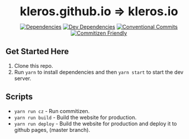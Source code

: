 <p align="center">
  <b style="font-size: 32px;">kleros.github.io => kleros.io</b>
</p>

<p align="center">
  <a href="https://david-dm.org/kleros/kleros.github.io"><img src="https://david-dm.org/kleros/kleros.github.io.svg" alt="Dependencies"></a>
  <a href="https://david-dm.org/kleros/kleros.github.io?type=dev"><img src="https://david-dm.org/kleros/kleros.github.io/dev-status.svg" alt="Dev Dependencies"></a>
  <a href="https://conventionalcommits.org"><img src="https://img.shields.io/badge/Conventional%20Commits-1.0.0-yellow.svg" alt="Conventional Commits"></a>
  <a href="http://commitizen.github.io/cz-cli/"><img src="https://img.shields.io/badge/commitizen-friendly-brightgreen.svg" alt="Commitizen Friendly"></a>
</p>

## Get Started Here

1.  Clone this repo.
2.  Run `yarn` to install dependencies and then `yarn start` to start the dev server.

## Scripts

* `yarn run cz` - Run commitizen.
* `yarn run build` - Build the website for production.
* `yarn run deploy` - Build the website for production and deploy it to github pages, (master branch).
